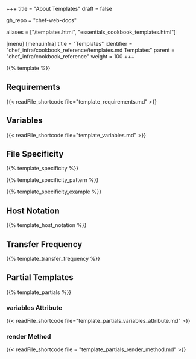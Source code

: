 +++
title = "About Templates"
draft = false

gh_repo = "chef-web-docs"

aliases = ["/templates.html", "essentials_cookbook_templates.html"]

[menu]
  [menu.infra]
    title = "Templates"
    identifier = "chef_infra/cookbook_reference/templates.md Templates"
    parent = "chef_infra/cookbook_reference"
    weight = 100
+++

{{% template %}}

## Requirements

{{< readFile_shortcode file="template_requirements.md" >}}

## Variables

{{< readFile_shortcode file="template_variables.md" >}}

## File Specificity

{{% template_specificity %}}

{{% template_specificity_pattern %}}

{{% template_specificity_example %}}

## Host Notation

{{% template_host_notation %}}

## Transfer Frequency

{{% template_transfer_frequency %}}

## Partial Templates

{{% template_partials %}}

### variables Attribute

{{< readFile_shortcode file="template_partials_variables_attribute.md" >}}

### render Method

{{< readFile_shortcode file = "template_partials_render_method.md" >}}
